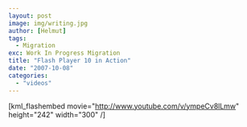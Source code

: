 ```yaml
---
layout: post
image: img/writing.jpg
author: [Helmut]
tags:
  - Migration
exc: Work In Progress Migration
title: "Flash Player 10 in Action"
date: "2007-10-08"
categories: 
  - "videos"
---
```


\[kml\_flashembed movie="http://www.youtube.com/v/ympeCv8lLmw" height="242" width="300" /\]
